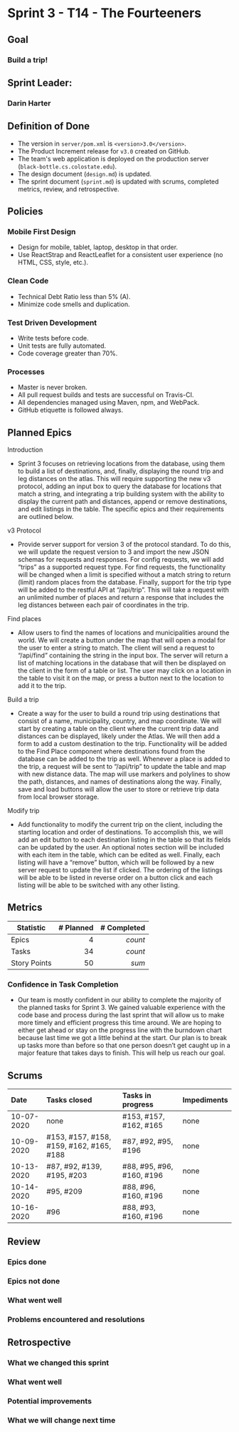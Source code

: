# Sprint 3 - T14 - The Fourteeners

## Goal
### Build a trip!

## Sprint Leader: 
### Darin Harter


## Definition of Done

* The version in `server/pom.xml` is `<version>3.0</version>`.
* The Product Increment release for `v3.0` created on GitHub.
* The team's web application is deployed on the production server (`black-bottle.cs.colostate.edu`).
* The design document (`design.md`) is updated.
* The sprint document (`sprint.md`) is updated with scrums, completed metrics, review, and retrospective.


## Policies

### Mobile First Design
* Design for mobile, tablet, laptop, desktop in that order.
* Use ReactStrap and ReactLeaflet for a consistent user experience (no HTML, CSS, style, etc.).

### Clean Code
* Technical Debt Ratio less than 5% (A).
* Minimize code smells and duplication.

### Test Driven Development
* Write tests before code.
* Unit tests are fully automated.
* Code coverage greater than 70%.

### Processes
* Master is never broken. 
* All pull request builds and tests are successful on Travis-CI.
* All dependencies managed using Maven, npm, and WebPack.
* GitHub etiquette is followed always.


## Planned Epics
Introduction
* Sprint 3 focuses on retrieving locations from the database, using them to build a list of destinations, and, finally, displaying the round trip and leg distances on the atlas. This will require supporting the new v3 protocol, adding an input box to query the database for locations that match a string, and integrating a trip building system with the ability to display the current path and distances, append or remove destinations, and edit listings in the table. The specific epics and their requirements are outlined below.

v3 Protocol
* Provide server support for version 3 of the protocol standard. To do this, we will update the request version to 3 and import the new JSON schemas for requests and responses. For config requests, we will add “trips” as a supported request type. For find requests, the functionality will be changed when a limit is specified without a match string to return (limit) random places from the database. Finally, support for the trip type will be added to the restful API at “/api/trip”. This will take a request with an unlimited number of places and return a response that includes the leg distances between each pair of coordinates in the trip.

Find places
* Allow users to find the names of locations and municipalities around the world. We will create a button under the map that will open a modal for the user to enter a string to match. The client will send a request to “/api/find” containing the string in the input box. The server will return a list of matching locations in the database that will then be displayed on the client in the form of a table or list. The user may click on a location in the table to visit it on the map, or press a button next to the location to add it to the trip.

Build a trip
* Create a way for the user to build a round trip using destinations that consist of a name, municipality, country, and map coordinate. We will start by creating a table on the client where the current trip data and distances can be displayed, likely under the Atlas. We will then add a form to add a custom destination to the trip. Functionality will be added to the Find Place component where destinations found from the database can be added to the trip as well. Whenever a place is added to the trip, a request will be sent to “/api/trip” to update the table and map with new distance data. The map will use markers and polylines to show the path, distances,  and names of destinations along the way. Finally, save and load buttons will allow the user to store or retrieve trip data from local browser storage.

Modify trip
* Add functionality to modify the current trip on the client, including the starting location and order of destinations. To accomplish this, we will add an edit button to each destination listing in the table so that its fields can be updated by the user. An optional notes section will be included with each item in the table, which can be edited as well. Finally, each listing will have a “remove” button, which will be followed by a new server request to update the list if clicked. The ordering of the listings will be able to be listed in reverse order on a button click and each listing will be able to be switched with any other listing.

## Metrics

| Statistic | # Planned | # Completed |
| --- | ---: | ---: |
| Epics | 4 | *count* |
| Tasks |  34   | *count* | 
| Story Points |  50  | *sum* | 

### Confidence in Task Completion
* Our team is mostly confident in our ability to complete the majority of the planned tasks for Sprint 3. We gained valuable experience with the code base and process during the last sprint that will allow us to make more timely and efficient progress this time around. We are hoping to either get ahead or stay on the progress line with the burndown chart because last time we got a little behind at the start. Our plan is to break up tasks more than before so that one person doesn’t get caught up in a major feature that takes days to finish. This will help us reach our goal.

## Scrums

| Date | Tasks closed  | Tasks in progress | Impediments |
| :--- | :--- | :--- | :--- |
| 10-07-2020 | none | #153, #157, #162, #165 | none |
| 10-09-2020 | #153, #157, #158, #159, #162, #165, #188 | #87, #92, #95, #196  | none |
| 10-13-2020 | #87, #92, #139, #195, #203 | #88, #95, #96, #160, #196 | none |
| 10-14-2020 | #95, #209 | #88, #96, #160, #196 | none |
| 10-16-2020 | #96 | #88, #93, #160, #196 | none |

## Review

### Epics done  

### Epics not done 

### What went well

### Problems encountered and resolutions


## Retrospective

### What we changed this sprint

### What went well

### Potential improvements

### What we will change next time
